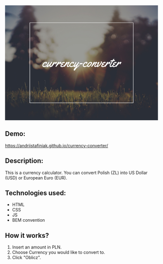 ![Photo](images/share.png)
## Demo:
https://andriistafiniak.github.io/currency-converter/
## Description:
This is a currency calculator. You can convert Polish (ZL) into US Dollar (USD) or European Euro (EUR).
## Technologies used:
- HTML
- CSS
- JS
- BEM convention

## How it works?
1. Insert an amount in PLN.
2. Choose Currency you would like to convert to.
3. Click "Oblicz".
